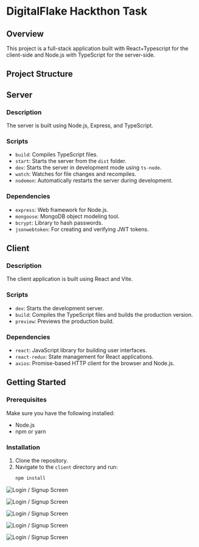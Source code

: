 # DigitalFlake Hackthon Task

## Overview
This project is a full-stack application built with React+Typescript for the client-side and Node.js with TypeScript for the server-side. 

## Project Structure


## Server

### Description
The server is built using Node.js, Express, and TypeScript.

### Scripts
- `build`: Compiles TypeScript files.
- `start`: Starts the server from the `dist` folder.
- `dev`: Starts the server in development mode using `ts-node`.
- `watch`: Watches for file changes and recompiles.
- `nodemon`: Automatically restarts the server during development.

### Dependencies
- `express`: Web framework for Node.js.
- `mongoose`: MongoDB object modeling tool.
- `bcrypt`: Library to hash passwords.
- `jsonwebtoken`: For creating and verifying JWT tokens.

## Client

### Description
The client application is built using React and Vite.

### Scripts
- `dev`: Starts the development server.
- `build`: Compiles the TypeScript files and builds the production version.
- `preview`: Previews the production build.

### Dependencies
- `react`: JavaScript library for building user interfaces.
- `react-redux`: State management for React applications.
- `axios`: Promise-based HTTP client for the browser and Node.js.

## Getting Started

### Prerequisites
Make sure you have the following installed:
- Node.js
- npm or yarn

### Installation
1. Clone the repository.
2. Navigate to the `client` directory and run:
   ```bash
   npm install


![Login / Signup Screen](./client/src/assets/zxc.png)

![Login / Signup Screen](./client/src/assets/zxcv.png)

![Login / Signup Screen](./client/src/assets/zxcvb.png)

![Login / Signup Screen](./client/src/assets/asd.png)

![Login / Signup Screen](./client/src/assets/qwe.png)



